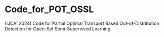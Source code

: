 # Code_for_POT_OSSL
(IJCAI 2024)
Code for Partial Optimal Transport Based Out-of-Distribution Detection for Open-Set Semi-Supervised Learning
